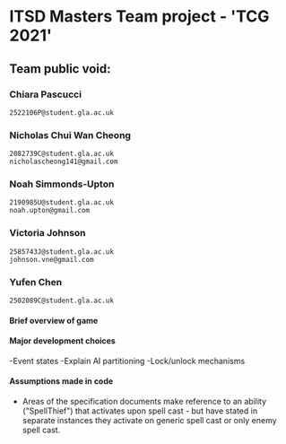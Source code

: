 # ITSD Masters Team project - 'TCG 2021'

## Team public void:
### Chiara Pascucci 
    2522106P@student.gla.ac.uk
### Nicholas Chui Wan Cheong
    2082739C@student.gla.ac.uk
    nicholascheong141@gmail.com
### Noah Simmonds-Upton
    2190985U@student.gla.ac.uk
    noah.upton@gmail.com
### Victoria Johnson
    2585743J@student.gla.ac.uk
    johnson.vne@gmail.com
### Yufen Chen
    2502089C@student.gla.ac.uk

#### Brief overview of game



#### Major development choices

-Event states
-Explain AI partitioning
-Lock/unlock mechanisms

#### Assumptions made in code

- Areas of the specification documents make reference to an ability ("SpellThief") that activates upon spell cast - but have stated in separate instances they activate on generic spell cast or only enemy spell cast. 